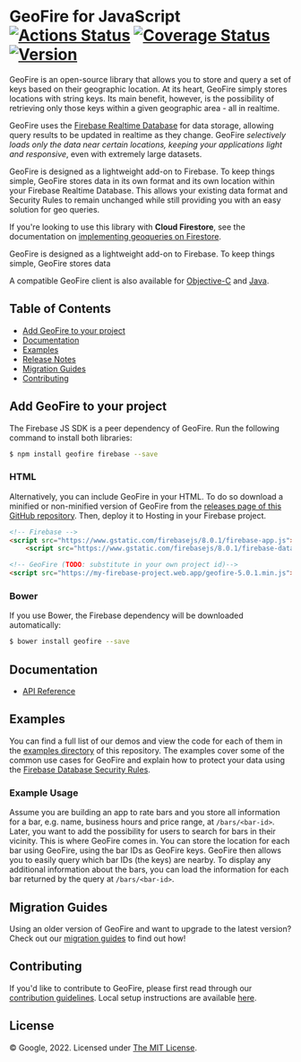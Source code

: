 # GeoFire for JavaScript [![Actions Status][gh-actions-badge]][gh-actions] [![Coverage Status](https://coveralls.io/repos/github/firebase/geofire-js/badge.svg?branch=master)](https://coveralls.io/github/firebase/geofire-js?branch=master) [![Version](https://badge.fury.io/gh/firebase%2Fgeofire-js.svg)](http://badge.fury.io/gh/firebase%2Fgeofire-js)

GeoFire is an open-source library that allows you to store and query a set of keys based on their
geographic location. At its heart, GeoFire simply stores locations with string keys. Its main
benefit, however, is the possibility of retrieving only those keys within a given geographic
area - all in realtime.

GeoFire uses the [Firebase Realtime Database](https://firebase.google.com/docs/database/) for data
storage, allowing query results to be updated in realtime as they change. GeoFire *selectively loads
only the data near certain locations, keeping your applications light and responsive*, even with
extremely large datasets.

GeoFire is designed as a lightweight add-on to Firebase. To keep things simple, GeoFire stores data
in its own format and its own location within your Firebase Realtime Database. This allows your existing data
format and Security Rules to remain unchanged while still providing you with an easy solution for geo
queries.

If you're looking to use this library with **Cloud Firestore**, see the documentation on 
[implementing geoqueries on Firestore](https://firebase.google.com/docs/firestore/solutions/geoqueries).

GeoFire is designed as a lightweight add-on to Firebase. To keep things simple, GeoFire stores data

A compatible GeoFire client is also available for [Objective-C](https://github.com/firebase/geofire-objc)
and [Java](https://github.com/firebase/geofire-java).

## Table of Contents

* [Add GeoFire to your project](#add-geofire-to-your-project)
* [Documentation](#documentation)
* [Examples](#examples)
* [Release Notes](https://github.com/firebase/geofire-js/releases)
* [Migration Guides](#migration-guides)
* [Contributing](#contributing)

## Add GeoFire to your project

The Firebase JS SDK is a peer dependency of GeoFire. Run the following command to install both libraries:

```bash
$ npm install geofire firebase --save
```

### HTML

Alternatively, you can include GeoFire in your HTML. To do so download a minified or non-minified version of GeoFire from the [releases page of this GitHub repository](https://github.com/firebase/geofire-js/releases). Then, deploy it to Hosting in your Firebase project. 

```html
<!-- Firebase -->
<script src="https://www.gstatic.com/firebasejs/8.0.1/firebase-app.js"></script>
    <script src="https://www.gstatic.com/firebasejs/8.0.1/firebase-database.js"></script>

<!-- GeoFire (TODO: substitute in your own project id)-->
<script src="https://my-firebase-project.web.app/geofire-5.0.1.min.js"></script>
```

### Bower

If you use Bower, the Firebase dependency will be downloaded automatically:

```bash
$ bower install geofire --save
```

## Documentation

* [API Reference](docs/reference.md)

## Examples

You can find a full list of our demos and view the code for each of them in the
[examples directory](examples/) of this repository. The examples cover some of the common use
cases for GeoFire and explain how to protect your data using the
[Firebase Database Security Rules](https://firebase.google.com/docs/database/security/).

### Example Usage

Assume you are building an app to rate bars and you store all information for a bar, e.g. name,
business hours and price range, at `/bars/<bar-id>`. Later, you want to add the possibility for
users to search for bars in their vicinity. This is where GeoFire comes in. You can store the
location for each bar using GeoFire, using the bar IDs as GeoFire keys. GeoFire then allows you to
easily query which bar IDs (the keys) are nearby. To display any additional information about the
bars, you can load the information for each bar returned by the query at `/bars/<bar-id>`.

## Migration Guides

Using an older version of GeoFire and want to upgrade to the latest version? Check out our
[migration guides](docs/migration.md) to find out how!

## Contributing

If you'd like to contribute to GeoFire, please first read through our [contribution
guidelines](.github/CONTRIBUTING.md). Local setup instructions are available [here](.github/CONTRIBUTING.md#local-setup).

[gh-actions]: https://github.com/firebase/geofire-js/actions
[gh-actions-badge]: https://github.com/firebase/geofire-js/workflows/CI%20Tests/badge.svg

## License

© Google, 2022. Licensed under [The MIT License](LICENSE).

